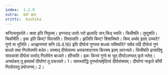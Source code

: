 ```yaml
---
index:  1.2.9
sutra:  इको झल्
vritti:  kashika 
---
```


सनित्यनुवर्तते। क्त्वा इति निवृतम्। इगन्ताद् धातोः परो झलादिः सन् किद् भवति। चिचीषति। तुष्टूषति। चिकीर्षति। इकः इति किम्? पिपासति। तिष्ठासति। झलिति किम्? शिशयिषते। किम् अर्थम् इदम् उच्यते? गुणो मा भूतिति। अज्झनगमां सनि (6.4.16) इति दीर्घत्वं गुणस्य बाधकं भविष्यति? यथैव तर्हि दीर्घत्वं गुणं बाधते तथा णिलोपमपि बधेत। तस्माद् दीर्घत्वस्य अवकाशदानाय कित्त्वम् इदम् आरभ्यते। चिचीषति इत्यादिषु सावकाशं दीर्घत्वं पर्त्वाद् णिलोपेन बाध्यते। ज्ञीप्सति। इकः कित्त्वं गुणो मा भूत् दीर्घाऽरम्भात् कृते भतेत्। अनर्थकम् तु ह्रस्वार्थं दीर्घाणां तु प्रसज्यते। 1। सामर्थ्याद्धि पुनर्भाव्यमृ̄दित्त्वं दीर्घसंश्रयम्। दीर्घाणां नाकृते कीर्घे णिलोपस्तु प्रयोजनम्। 2।

